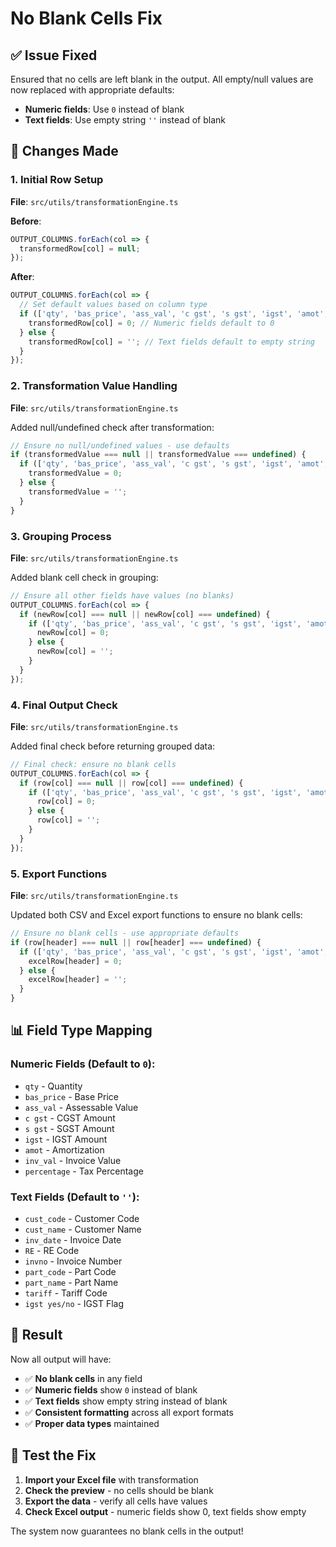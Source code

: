 # No Blank Cells Fix

## ✅ **Issue Fixed**

Ensured that no cells are left blank in the output. All empty/null values are now replaced with appropriate defaults:
- **Numeric fields**: Use `0` instead of blank
- **Text fields**: Use empty string `''` instead of blank

## 🔧 **Changes Made**

### 1. **Initial Row Setup**
**File**: `src/utils/transformationEngine.ts`

**Before**:
```typescript
OUTPUT_COLUMNS.forEach(col => {
  transformedRow[col] = null;
});
```

**After**:
```typescript
OUTPUT_COLUMNS.forEach(col => {
  // Set default values based on column type
  if (['qty', 'bas_price', 'ass_val', 'c gst', 's gst', 'igst', 'amot', 'inv_val', 'percentage'].includes(col)) {
    transformedRow[col] = 0; // Numeric fields default to 0
  } else {
    transformedRow[col] = ''; // Text fields default to empty string
  }
});
```

### 2. **Transformation Value Handling**
**File**: `src/utils/transformationEngine.ts`

Added null/undefined check after transformation:
```typescript
// Ensure no null/undefined values - use defaults
if (transformedValue === null || transformedValue === undefined) {
  if (['qty', 'bas_price', 'ass_val', 'c gst', 's gst', 'igst', 'amot', 'inv_val', 'percentage'].includes(mapping.targetColumn)) {
    transformedValue = 0;
  } else {
    transformedValue = '';
  }
}
```

### 3. **Grouping Process**
**File**: `src/utils/transformationEngine.ts`

Added blank cell check in grouping:
```typescript
// Ensure all other fields have values (no blanks)
OUTPUT_COLUMNS.forEach(col => {
  if (newRow[col] === null || newRow[col] === undefined) {
    if (['qty', 'bas_price', 'ass_val', 'c gst', 's gst', 'igst', 'amot', 'inv_val', 'percentage'].includes(col)) {
      newRow[col] = 0;
    } else {
      newRow[col] = '';
    }
  }
});
```

### 4. **Final Output Check**
**File**: `src/utils/transformationEngine.ts`

Added final check before returning grouped data:
```typescript
// Final check: ensure no blank cells
OUTPUT_COLUMNS.forEach(col => {
  if (row[col] === null || row[col] === undefined) {
    if (['qty', 'bas_price', 'ass_val', 'c gst', 's gst', 'igst', 'amot', 'inv_val', 'percentage'].includes(col)) {
      row[col] = 0;
    } else {
      row[col] = '';
    }
  }
});
```

### 5. **Export Functions**
**File**: `src/utils/transformationEngine.ts`

Updated both CSV and Excel export functions to ensure no blank cells:
```typescript
// Ensure no blank cells - use appropriate defaults
if (row[header] === null || row[header] === undefined) {
  if (['qty', 'bas_price', 'ass_val', 'c gst', 's gst', 'igst', 'amot', 'inv_val', 'percentage'].includes(header)) {
    excelRow[header] = 0;
  } else {
    excelRow[header] = '';
  }
}
```

## 📊 **Field Type Mapping**

### **Numeric Fields** (Default to `0`):
- `qty` - Quantity
- `bas_price` - Base Price
- `ass_val` - Assessable Value
- `c gst` - CGST Amount
- `s gst` - SGST Amount
- `igst` - IGST Amount
- `amot` - Amortization
- `inv_val` - Invoice Value
- `percentage` - Tax Percentage

### **Text Fields** (Default to `''`):
- `cust_code` - Customer Code
- `cust_name` - Customer Name
- `inv_date` - Invoice Date
- `RE` - RE Code
- `invno` - Invoice Number
- `part_code` - Part Code
- `part_name` - Part Name
- `tariff` - Tariff Code
- `igst yes/no` - IGST Flag

## 🎯 **Result**

Now all output will have:
- ✅ **No blank cells** in any field
- ✅ **Numeric fields** show `0` instead of blank
- ✅ **Text fields** show empty string instead of blank
- ✅ **Consistent formatting** across all export formats
- ✅ **Proper data types** maintained

## 🚀 **Test the Fix**

1. **Import your Excel file** with transformation
2. **Check the preview** - no cells should be blank
3. **Export the data** - verify all cells have values
4. **Check Excel output** - numeric fields show 0, text fields show empty

The system now guarantees no blank cells in the output!
